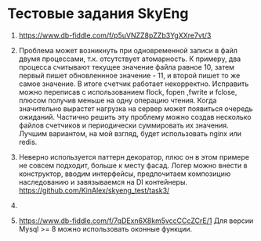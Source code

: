 # Тестовые задания SkyEng

1. https://www.db-fiddle.com/f/p5uVNZZ8pZZb3YgXXre7vt/3

2. Проблема может возникнуть при одновременной записи в файл двумя процессами, т.к. отсутствует атомарность. К примеру, два процесса считывают текущее значение файла равное 10, затем первый пишет обновленнное значение - 11, и второй пишет то же самое значение. В итоге счетчик работает некорректно.
Исправить можно переписав с использованием flock, fopen ,fwrite и fclose, плюсом получив меньше на одну операцию чтения.
Когда значительно вырастет нагрузка на сервер может появиться очередь ожиданий. Частично решить эту проблему можно создав несколько файлов счетчиков и периодически суммировать их значения. Лучшим вариантом, на мой взгляд, будет использовать nginx или redis.

3. Неверно используется паттерн декоратор, плюс он в этом примере не совсем подходит, больше к месту фасад. Логер можно внести в конструктор, вводим интерфейсы, предпочитаем композицию наследованию и завязываемся на DI контейнеры.
https://github.com/KinAlex/skyeng_test/task3/

4. 

5. https://www.db-fiddle.com/f/7qDExn6X8km5vccCCcZCrE/1
Для версии Mysql >= 8 можно использовать оконные функции.
